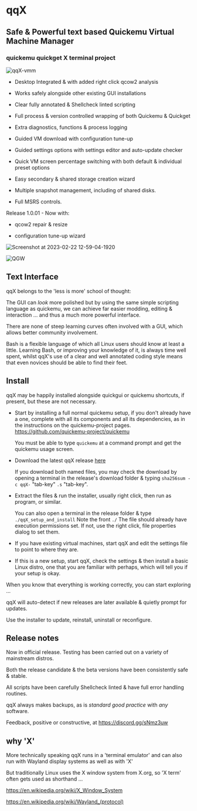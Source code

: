 # qqX

## Safe & Powerful text based Quickemu Virtual Machine Manager

### quickemu quickget X terminal project

![qqX-vmm](https://github.com/TuxVinyards/qqX/assets/3956806/18e5c495-8072-49a5-8b9c-e1302549efcf)

- Desktop Integrated & with added right click qcow2 analysis

- Works safely alongside other existing GUI installations

- Clear fully annotated & Shellcheck linted scripting

- Full process & version controlled wrapping of both Quickemu & Quickget

- Extra diagnostics, functions & process logging

- Guided VM download with configuration tune-up

- Guided settings options with settings editor and auto-update checker

- Quick VM screen percentage switching with both default & individual preset options

- Easy secondary & shared storage creation wizard

- Multiple snapshot management, including of shared disks.  

- Full MSRS controls.

Release 1.0.01 - Now with:

- qcow2 repair & resize

- configuration tune-up wizard
  
![Screenshot at 2023-02-22 12-59-04-1920](https://user-images.githubusercontent.com/3956806/220619057-f63883d2-4d0d-4130-94e1-d444f1567be4.jpg)

![QGW](https://github.com/TuxVinyards/quickemu-mod/assets/3956806/c948f51a-a954-4180-ba62-1d5045e5f4fc)

## Text Interface

qqX belongs to the 'less is more' school of thought:

The GUI can *look* more polished but by using the same simple scripting language as quickemu, we can achieve far easier modding, editing & interaction ...  and thus a much more powerful interface.

There are none of steep learning curves often involved with a GUI, which allows better community involvement.

Bash is a flexible language of which all Linux users should know at least a little. Learning Bash, or improving your knowledge of it, is always time well spent, whilst qqX's use of a clear and well annotated coding style means that even novices should be able to find their feet.

## Install

qqX may be happily installed alongside quickgui or quickemu shortcuts, if present, but these are not necessary.

- Start by installing a full normal quickemu setup, if you don't already have a one, complete with all its components and all its dependencies, as in the instructions on the quickemu-project pages. <https://github.com/quickemu-project/quickemu>
  
  You must be able to type `quickemu` at a command prompt and get the quickemu usage screen.

- Download the latest qqX release [here](https://github.com/TuxVinyards/qqX/releases/latest)

  If you download both named files, you may check the download by opening a terminal in the release's download folder & typing `sha256sum -c qqX-` "tab-key" `.s` "tab-key".

- Extract the files & run the installer, usually right click, then run as program, or similar.

  You can also open a terminal in the release folder & type `./qqX_setup_and_install`  Note the front `./`  The file should already have execution permissions set. If not, use the right click, file properties dialog to set them.

- If you have existing virtual machines, start qqX and edit the settings file to point to where they are.

- If this is a new setup, start qqX, check the settings & then install a basic Linux distro, one that you are familiar with perhaps, which will tell you if your setup is okay.

When you know that everything is working correctly, you can start exploring ...

qqX will auto-detect if new releases are later available & quietly prompt for updates.

Use the installer to update, reinstall, uninstall or reconfigure.

## Release notes

Now in official release. Testing has been carried out on a variety of mainstream distros.

Both the release candidate & the beta versions have been consistently safe & stable.

All scripts have been carefully Shellcheck linted & have full error handling routines.

qqX always makes backups, as is *standard good practice* with *any* software.

Feedback, positive or constructive, at <https://discord.gg/sNmz3uw>

## why 'X'

More technically speaking qqX runs in a 'terminal emulator' and can also run with Wayland display systems as well as with 'X'

But traditionally Linux uses the X window system from X.org, so 'X term' often gets used as shorthand ...

<https://en.wikipedia.org/wiki/X_Window_System>

<https://en.wikipedia.org/wiki/Wayland_(protocol)>
